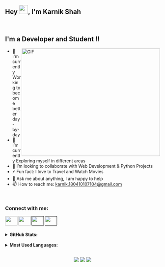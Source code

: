 ## Hey <img src="https://github.com/rajput2107/rajput2107/blob/master/Assets/Hi.gif" width="29px">, I'm Karnik Shah

<br />

## I'm a Developer and Student !!

  <img align="right" height="350px" width="450px" alt="GIF" src="https://media.giphy.com/media/gh0RRgkTXedvF0pDc0/source.gif" />

- 🔭 I'm currently Working to become better day-by-day
- 🌱 I’m currently Exploring myself in different areas
- 👯 I’m looking to collaborate with Web Development & Python Projects
- ⚡ Fun fact: I love to Travel and Watch Movies
- 💬 Ask me about anything, I am happy to help
- 📫 How to reach me: karnik.180410107104@gmail.com

<br />


<h3 align="left">Connect with me:</h3>
<p align="center">
<a href="https://www.linkedin.com/in/karnik-shah12" target="blank"><img align="left" src="https://cdn.jsdelivr.net/npm/simple-icons@3.0.1/icons/linkedin.svg" height="30" width="40" /></a>
<a href="https://www.instagram.com/karnik.shah/" target="blank"><img align="left" src="https://cdn.jsdelivr.net/npm/simple-icons@3.0.1/icons/instagram.svg" height="30" width="40" /></a>
<a href="" target="blank"><img align="left" src="https://cdn.jsdelivr.net/npm/simple-icons@3.0.1/icons/discord.svg" height="30" width="40" /></a>
<a href="" target="blank"><img align="left" src="https://cdn.jsdelivr.net/npm/simple-icons@3.0.1/icons/telegram.svg" height="30" width="40" /></a>
</p>
<br/>
<br/>

<br/>
<details>
<summary><b>GitHub Stats:</b></summary><br/>
<img alt="" src="https://github-readme-stats.vercel.app/api?username=KarnikShah&count_private=true&show_icons=truehow_icons=true" /> 
</details>
 <br/>
<details>
<summary><b>Most Used Languages:</b></summary><br/>
<img  src="https://github-readme-stats.vercel.app/api/top-langs/?username=KarnikShah&count_private=true&show_icons=truehow_icons=true&width=100%" />
</details>
<br/>
<p align="center">
<img src="https://komarev.com/ghpvc/?username=KarnikShah" />
<img src="https://badges.pufler.dev/repos/KarnikShah?&logo=github&logoColor=yellow" />
<img src="https://badges.pufler.dev/commits/monthly/KarnikShah?&logo=github&logoColor=yellow" />
</p>
